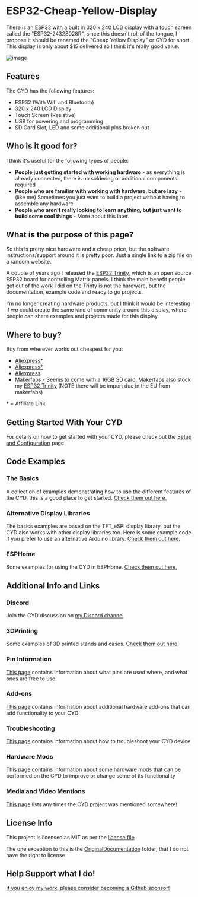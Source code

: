 # ESP32-Cheap-Yellow-Display

There is an ESP32 with a built in 320 x 240 LCD display with a touch screen called the "ESP32-2432S028R", since this doesn't roll of the tongue, I propose it should be renamed the "Cheap Yellow Display" or CYD for short. This display is only about $15 delivered so I think it's really good value.

![image](https://github.com/witnessmenow/ESP32-Cheap-Yellow-Display/assets/1562562/76c3d481-2523-4b6f-881c-2e29f9368cd0)

## Features

The CYD has the following features:

- ESP32 (With Wifi and Bluetooth)
- 320 x 240 LCD Display
- Touch Screen (Resistive)
- USB for powering and programming
- SD Card Slot, LED and some additional pins broken out

## Who is it good for?

I think it's useful for the following types of people:

- **People just getting started with working hardware** - as everything is already connected, there is no soldering or additional components required
- **People who are familiar with working with hardware, but are lazy** - (like me) Sometimes you just want to build a project without having to assemble any hardware
- **People who aren't really looking to learn anything, but just want to build some cool things** - More about this later.

## What is the purpose of this page?

So this is pretty nice hardware and a cheap price, but the software instructions/support around it is pretty poor. Just a single link to a zip file on a random website.

A couple of years ago I released the [ESP32 Trinity](https://github.com/witnessmenow/ESP32-Trinity), which is an open source ESP32 board for controlling Matrix panels. I think the main benefit people get out of the work I did on the Trinty is not the hardware, but the documentation, example code and ready to go projects.

I'm no longer creating hardware products, but I think it would be interesting if we could create the same kind of community around this display, where people can share examples and projects made for this display.

## Where to buy?

Buy from wherever works out cheapest for you:

- [Aliexpress\*](https://s.click.aliexpress.com/e/_DkSpIjB)
- [Aliexpress\*](https://s.click.aliexpress.com/e/_DkcmuCh)
- [Aliexpress](https://www.aliexpress.com/item/1005004502250619.html)
- [Makerfabs](https://www.makerfabs.com/sunton-esp32-2-8-inch-tft-with-touch.html) - Seems to come with a 16GB SD card. Makerfabs also stock my [ESP32 Trinity](https://github.com/witnessmenow/ESP32-Trinity) (NOTE there will be import due in the EU from makerfabs)

\* = Affiliate Link

## Getting Started With Your CYD

For details on how to get started with your CYD, please check out the [Setup and Configuration](/SETUP.md) page

## Code Examples

### The Basics

A collection of examples demonstrating how to use the different features of the CYD, this is a good place to get started. [Check them out here.](/Examples/Basics)

### Alternative Display Libraries

The basics examples are based on the TFT_eSPI display library, but the CYD also works with other display libraries too. Here is some example code if you prefer to use an alternative Arduino library. [Check them out here.](/Examples/AlternativeLibraries)

### ESPHome

Some examples for using the CYD in ESPHome. [Check them out here.](/Examples/ESPHome)

## Additional Info and Links

### Discord

Join the CYD discussion on [my Discord channel](https://discord.gg/nnezpvq)

### 3DPrinting

Some examples of 3D printed stands and cases. [Check them out here.](/3dModels)

### Pin Information

[This page](/PINS.md) contains information about what pins are used where, and what ones are free to use.

### Add-ons

[This page](/ADDONS.md) contains information about additional hardware add-ons that can add functionality to your CYD

### Troubleshooting

[This page](/TROUBLESHOOTING.md) contains information about how to troubleshoot your CYD device

### Hardware Mods

[This page](/Mods/README.md) contains information about some hardware mods that can be performed on the CYD to improve or change some of its functionality

### Media and Video Mentions

[This page](/MEDIA.md) lists any times the CYD project was mentioned somewhere!

## License Info

This project is licensed as MIT as per the [license file](/LICENSE)

The one exception to this is the [OriginalDocumentation](/OriginalDocumentation/) folder, that I do not have the right to license

## Help Support what I do!

[If you enjoy my work, please consider becoming a Github sponsor!](https://github.com/sponsors/witnessmenow/)
